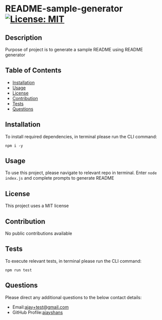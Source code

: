 # README-sample-generator [![License: MIT](https://img.shields.io/badge/License-MIT-yellow.svg)](https://opensource.org/licenses/MIT)

## Description
Purpose of project is to generate a sample README using README generator

## Table of Contents
- [Installation](#installation)
- [Usage](#usage) 
- [License](#license)
- [Contribution](#contribution)
- [Tests](#tests)
- [Questions](#questions)


## Installation
To install required dependencies, in terminal please run the CLI command:
```
npm i -y
```

## Usage
To use this project, please navigate to relevant repo in terminal. Enter ```node index.js``` and complete prompts to generate README 

## License
This project uses a MIT license

## Contribution
No public contributions available

## Tests
To execute relevant tests, in terminal please run the CLI command:
```
npm run test
```

## Questions
Please direct any additional questions to the below contact details:
- Email:[ajay+test@gmail.com](ajay+test@gmail.com)
- GitHub Profile:[ajayshans](https://github.com/ajayshans)
